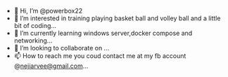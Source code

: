 - 👋 Hi, I’m @powerbox22
- 👀 I’m interested in training playing basket ball and volley ball and a little bit of coding...
- 🌱 I’m currently learning windows server,docker compose and networking...
- 💞️ I’m looking to collaborate on ...
- 📫 How to reach me you coud contact me at my fb account @nejiarvee@gmail.com...

<!---
powerbox22/powerbox22 is a ✨ special ✨ repository because its `README.md` (this file) appears on your GitHub profile.
You can click the Preview link to take a look at your changes.
--->
